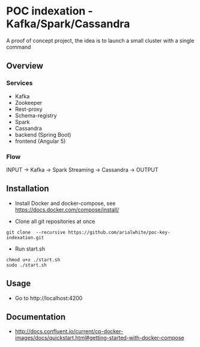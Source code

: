 # POC indexation - Kafka/Spark/Cassandra 

A proof of concept project, the idea is to launch a small cluster with a single command

## Overview

### Services

- Kafka
- Zookeeper
- Rest-proxy
- Schema-registry
- Spark
- Cassandra
- backend (Spring Boot)
- frontend (Angular 5)

### Flow

INPUT -> Kafka -> Spark Streaming -> Cassandra -> OUTPUT

## Installation

- Install Docker and docker-compose, see https://docs.docker.com/compose/install/

- Clone all git repositories at once
```
git clone  --recursive https://github.com/arialwhite/poc-key-indexation.git
```

- Run start.sh
```
chmod u+x ./start.sh
sudo ./start.sh
```

## Usage

- Go to http://localhost:4200

## Documentation

- http://docs.confluent.io/current/cp-docker-images/docs/quickstart.html#getting-started-with-docker-compose


